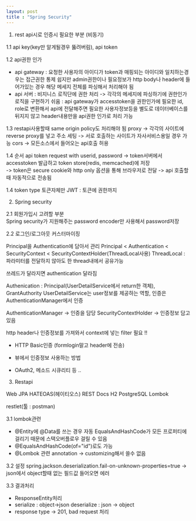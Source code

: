 ```yaml
---
layout: post
title : "Spring Security"
---
```



1. rest api시로 인증시 필요한 부분 (비동기)

1.1  api key(key만 알게될경우 뚫려버림), api token 

1.2 api권한 인가 
- api gateway
: 요청한 사용자의 아이디가 token과 매핑되는 아이디와 일치하는경우는 접근권한 통제 쉽지만 
  admin권한이나 필요정보가 http body나 header에 들어가있는 경우 해당 메세지 전체를 파싱해서 처리해야 됨  
- api 서버 
: 비지니스 로직단에 권한 처리 -> 각각의 메세지에 파싱하기에 권한인가 로직을 구현하기 쉬움 
: api gateway가 accesstoken을 권한인가에 필요한 id, role로 변환해서 api에 전달해주면 필요한 사용자정보등을 별도로 데이터베이스를 뒤지지 않고 header내용만을 api권한 인가로 처리 가능 

1.3 restapi사용할때 same origin policy도 처리해야 됨 
proxy -> 각각의 사이트에 reverse proxy를 넣고 주소 세팅 -> 서로 호출하는 사이트가 자사서비스용일 경우 가능 
cors -> 모든소스에서 들어오는 api호출 허용 

1.4 순서 
api token request with userid, password 
-> token서버에서 accesstoken 발급하고 token store(redis, memcached)에 저장  
-> token은 secure cookie와 http only 옵션을 통해 브라우저로 전달 
-> api 호출할때 자동적으로 전송됨

1.4 token type 
토큰자체만
JWT : 토큰에 권한까지

2. Spring security 

2.1 회원가입시 고려할 부분  
Spring security가 지원해주는 password encoder만 사용해서 password저장 

2.2 로그인/로그아웃 커스터마이징

Principal을 Authentication에 담아서 관리 
Principal < Authentication < SecurityContext < SecurityContextHolder(ThreadLocal사용)
ThreadLocal : 파라미터를 전달하지 않아도 한 thread내에서 공유가능 

쓰레드가 달라지면 authentication 달라짐 

Authenication : Principal(UserDetailService에서 return한 객체), GrantAuthority
UserDetailService는 user정보를 제공하는 역할, 인증은 AuthenticationManager에서 인증 

AuthenticationManager -> 인증을 담당
SecurityContextHolder -> 인증정보 담고 있음 

http header나 인증정보를 가져와서 context에 넣는 filter 필요 !!


* HTTP Basic인증 (formlogin말고 header에 전송)

* 뷰에서 인증정보 사용하는 방법 

* OAuth2, 메소드 시큐리티 등 .. 

3. Restapi

Web
JPA
HATEOAS(헤이티오스)
REST Docs
H2
PostgreSQL
Lombok

restlet(툴 : postman)

3.1 lombok관련 
- @Entity에 @Data를 쓰는 경우 자동 EqualsAndHashCode가 모든 프로퍼티에 걸리기 때문에 스택오버플로우 걸릴 수 있음 
- @EqualsAndHashCode(of="id")로도 가능 
- @Lombok 관련 annotation -> customizing해서 쓸수 없음 

3.2 설정
spring.jackson.deserialization.fail-on-unknown-properties=true -> json에서 object할때 없는 필드값 들어오면 에러 

3.3 결과처리
- ResponseEntity처리
- serialize : object->json
  deserialize : json -> object
- response type -> 201, bad request 처리 